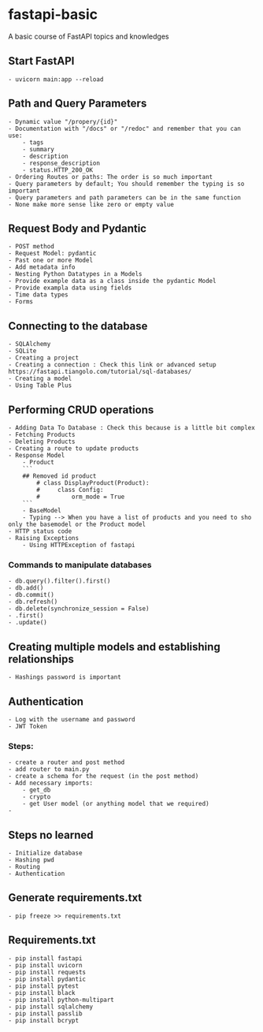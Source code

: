 # fastapi-basic
A basic course of FastAPI topics and knowledges

## Start FastAPI
    - uvicorn main:app --reload

## Path and Query Parameters
    - Dynamic value "/propery/{id}"
    - Documentation with "/docs" or "/redoc" and remember that you can use: 
        - tags
        - summary
        - description
        - response_description
        - status.HTTP_200_OK
    - Ordering Routes or paths: The order is so much important
    - Query parameters by default; You should remember the typing is so important
    - Query parameters and path parameters can be in the same function
    - None make more sense like zero or empty value

## Request Body and Pydantic
    - POST method
    - Request Model: pydantic
    - Past one or more Model
    - Add metadata info
    - Nesting Python Datatypes in a Models
    - Provide example data as a class inside the pydantic Model
    - Provide exampla data using fields
    - Time data types
    - Forms 

## Connecting to the database
    - SQLAlchemy
    - SQLite
    - Creating a project 
    - Creating a connection : Check this link or advanced setup https://fastapi.tiangolo.com/tutorial/sql-databases/
    - Creating a model
    - Using Table Plus

## Performing CRUD operations
    - Adding Data To Database : Check this because is a little bit complex
    - Fetching Products
    - Deleting Products
    - Creating a route to update products
    - Response Model
        - Product 
        ```
        ## Removed id product
            # class DisplayProduct(Product):
            #     class Config:
            #         orm_mode = True
        ```
        - BaseModel
        - Typing --> When you have a list of products and you need to sho only the basemodel or the Product model
    - HTTP status code
    - Raising Exceptions
        - Using HTTPException of fastapi

### Commands to manipulate databases
    - db.query().filter().first()
    - db.add()
    - db.commit()
    - db.refresh()
    - db.delete(synchronize_session = False)
    - .first()
    - .update()

## Creating multiple models and establishing relationships
    - Hashings password is important

## Authentication
    - Log with the username and password
    - JWT Token

### Steps: 
    - create a router and post method
    - add router to main.py
    - create a schema for the request (in the post method)
    - Add necessary imports:
        - get_db
        - crypto
        - get User model (or anything model that we required)
    - 


## Steps no learned
    - Initialize database
    - Hashing pwd
    - Routing
    - Authentication

## Generate requirements.txt
    - pip freeze >> requirements.txt

## Requirements.txt
    - pip install fastapi
    - pip install uvicorn
    - pip install requests
    - pip install pydantic
    - pip install pytest
    - pip install black
    - pip install python-multipart
    - pip install sqlalchemy
    - pip install passlib
    - pip install bcrypt